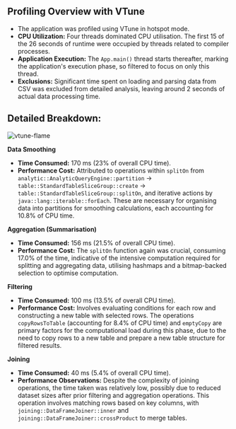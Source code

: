 ## Profiling Overview with VTune

- The application was profiled using VTune in hotspot mode.
- **CPU Utilization:** Four threads dominated CPU utilisation. The first 15 of the 26 seconds of runtime were occupied by threads related to compiler processes. 
- **Application Execution:** The `App.main()` thread starts thereafter, marking the application's execution phase, so filtered to focus on only this thread.
- **Exclusions:** Significant time spent on loading and parsing data from CSV was excluded from detailed analysis, leaving around 2 seconds of actual data processing time.

## Detailed Breakdown:

![vtune-flame](https://github.com/ajanthan-k/Profiling-and-Benchmarking/assets/66730849/f4848bd4-9388-4be2-b424-0324fd63b53c)

**Data Smoothing**
- **Time Consumed:** 170 ms (23% of overall CPU time).
- **Performance Cost:** Attributed to operations within `splitOn` from `analytic::AnalyticQueryEngine::partition` → `table::StandardTableSliceGroup::create` → `table::StandardTableSliceGroup::splitOn`, and iterative actions by `java::lang::iterable::forEach`. These are necessary for organising data into partitions for smoothing calculations, each accounting for 10.8% of CPU time.

**Aggregation (Summarisation)**
- **Time Consumed:** 156 ms (21.5% of overall CPU time).
- **Performance Cost:** The `splitOn` function again was crucial, consuming 17.0% of the time, indicative of the intensive computation required for splitting and aggregating data, utilising hashmaps and a bitmap-backed selection to optimise computation.

**Filtering**
- **Time Consumed:** 100 ms (13.5% of overall CPU time).
- **Performance Cost:** Involves evaluating conditions for each row and constructing a new table with selected rows. The operations `copyRowsToTable` (accounting for 8.4% of CPU time) and `emptyCopy` are primary factors for the computational load during this phase, due to the need to copy rows to a new table and prepare a new table structure for filtered results.

**Joining**
- **Time Consumed:** 40 ms (5.4% of overall CPU time).
- **Performance Observations:** Despite the complexity of joining operations, the time taken was relatively low, possibly due to reduced dataset sizes after prior filtering and aggregation operations. This operation involves matching rows based on key columns, with `joining::DataFrameJoiner::inner` and `joining::DataFrameJoiner::crossProduct` to merge tables.

